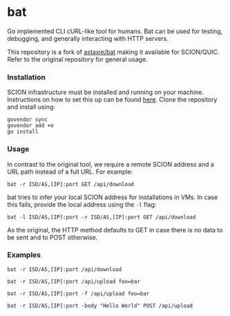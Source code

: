 # bat

Go implemented CLI cURL-like tool for humans. Bat can be used for testing, debugging, and generally interacting with HTTP servers.

This repository is a fork of [astaxie/bat](https://github.com/astaxie/bat) making it available for SCION/QUIC.
Refer to the original repository for general usage.

### Installation

SCION infrastructure must be installed and running on your machine. Instructions on how to set this up can be found [here](https://github.com/netsec-ethz/netsec-scion).
Clone the repository and install using:

```
govendor sync
govendor add +e
go install
```

### Usage

In contrast to the original tool, we require a remote SCION address and a URL path instead of a full URL.
For example:

```
bat -r ISD/AS,[IP]:port GET /api/download
```

bat tries to infer your local SCION address for installations in VMs. In case this fails, provide the local address using the ```-l``` flag:

```
bat -l ISD/AS,[IP]:port -r ISD/AS,[IP]:port GET /api/download
```

As the original, the HTTP method defaults to GET in case there is no data to be sent and to POST otherwise.

### Examples

```
bat -r ISD/AS,[IP]:port /api/download

bat -r ISD/AS,[IP]:port /api/upload foo=bar

bat -r ISD/AS,[IP]:port -f /api/upload foo=bar

bat -r ISD/AS,[IP]:port -body "Hello World" POST /api/upload
```